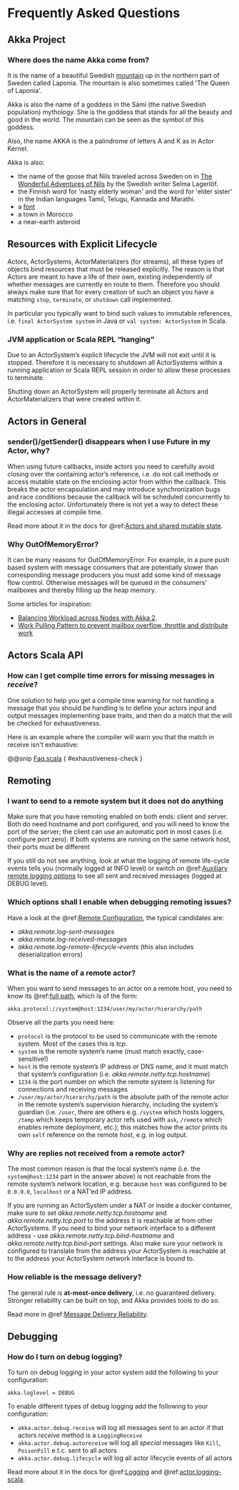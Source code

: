# Frequently Asked Questions

## Akka Project

### Where does the name Akka come from?

It is the name of a beautiful Swedish [mountain](https://lh4.googleusercontent.com/-z28mTALX90E/UCOsd249TdI/AAAAAAAAAB0/zGyNNZla-zY/w442-h331/akka-beautiful-panorama.jpg)
up in the northern part of Sweden called Laponia. The mountain is also sometimes
called 'The Queen of Laponia'.

Akka is also the name of a goddess in the Sámi (the native Swedish population)
mythology. She is the goddess that stands for all the beauty and good in the
world. The mountain can be seen as the symbol of this goddess.

Also, the name AKKA is the a palindrome of letters A and K as in Actor Kernel.

Akka is also:

 * the name of the goose that Nils traveled across Sweden on in [The Wonderful Adventures of Nils](http://en.wikipedia.org/wiki/The_Wonderful_Adventures_of_Nils) by the Swedish writer Selma Lagerlöf.
 * the Finnish word for 'nasty elderly woman' and the word for 'elder sister' in the Indian languages Tamil, Telugu, Kannada and Marathi.
 * a [font](http://www.dafont.com/akka.font)
 * a town in Morocco
 * a near-earth asteroid

## Resources with Explicit Lifecycle

Actors, ActorSystems, ActorMaterializers (for streams), all these types of objects bind
resources that must be released explicitly. The reason is that Actors are meant to have
a life of their own, existing independently of whether messages are currently en route
to them. Therefore you should always make sure that for every creation of such an object
you have a matching `stop`, `terminate`, or `shutdown` call implemented.

In particular you typically want to bind such values to immutable references, i.e.
`final ActorSystem system` in Java or `val system: ActorSystem` in Scala.

### JVM application or Scala REPL “hanging”

Due to an ActorSystem’s explicit lifecycle the JVM will not exit until it is stopped.
Therefore it is necessary to shutdown all ActorSystems within a running application or
Scala REPL session in order to allow these processes to terminate.

Shutting down an ActorSystem will properly terminate all Actors and ActorMaterializers
that were created within it.

## Actors in General

### sender()/getSender() disappears when I use Future in my Actor, why?

When using future callbacks, inside actors you need to carefully avoid closing over
the containing actor’s reference, i.e. do not call methods or access mutable state
on the enclosing actor from within the callback. This breaks the actor encapsulation
and may introduce synchronization bugs and race conditions because the callback will
be scheduled concurrently to the enclosing actor. Unfortunately there is not yet a way
to detect these illegal accesses at compile time.

Read more about it in the docs for @ref:[Actors and shared mutable state](../general/jmm.md#jmm-shared-state).

### Why OutOfMemoryError?

It can be many reasons for OutOfMemoryError. For example, in a pure push based system with
message consumers that are potentially slower than corresponding message producers you must
add some kind of message flow control. Otherwise messages will be queued in the consumers'
mailboxes and thereby filling up the heap memory.

Some articles for inspiration:

 * [Balancing Workload across Nodes with Akka 2](http://letitcrash.com/post/29044669086/balancing-workload-across-nodes-with-akka-2).
 * [Work Pulling Pattern to prevent mailbox overflow, throttle and distribute work](http://www.michaelpollmeier.com/akka-work-pulling-pattern)

## Actors Scala API

### How can I get compile time errors for missing messages in *receive*?

One solution to help you get a compile time warning for not handling a message
that you should be handling is to define your actors input and output messages
implementing base traits, and then do a match that the will be checked for
exhaustiveness.

Here is an example where the compiler will warn you that the match in
receive isn't exhaustive:

@@snip [Faq.scala]($code$/scala/docs/faq/Faq.scala) { #exhaustiveness-check }

## Remoting

### I want to send to a remote system but it does not do anything

Make sure that you have remoting enabled on both ends: client and server. Both
do need hostname and port configured, and you will need to know the port of the
server; the client can use an automatic port in most cases (i.e. configure port
zero). If both systems are running on the same network host, their ports must
be different

If you still do not see anything, look at what the logging of remote
life-cycle events tells you (normally logged at INFO level) or switch on 
@ref:[Auxiliary remote logging options](../logging.md#logging-remote)
to see all sent and received messages (logged at DEBUG level).

### Which options shall I enable when debugging remoting issues?

Have a look at the @ref:[Remote Configuration](../remoting.md#remote-configuration), the typical candidates are:

 * *akka.remote.log-sent-messages*
 * *akka.remote.log-received-messages*
 * *akka.remote.log-remote-lifecycle-events* (this also includes deserialization errors)

### What is the name of a remote actor?

When you want to send messages to an actor on a remote host, you need to know
its @ref:[full path](../general/addressing.md), which is of the form:

```
akka.protocol://system@host:1234/user/my/actor/hierarchy/path
```

Observe all the parts you need here:

 * `protocol` is the protocol to be used to communicate with the remote system.
 Most of the cases this is *tcp*.
 * `system` is the remote system’s name (must match exactly, case-sensitive!)
 * `host` is the remote system’s IP address or DNS name, and it must match that
system’s configuration (i.e. *akka.remote.netty.tcp.hostname*)
 * `1234` is the port number on which the remote system is listening for
connections and receiving messages
 * `/user/my/actor/hierarchy/path` is the absolute path of the remote actor in
the remote system’s supervision hierarchy, including the system’s guardian
(i.e. `/user`, there are others e.g. `/system` which hosts loggers, `/temp`
which keeps temporary actor refs used with `ask`, `/remote` which enables
remote deployment, etc.); this matches how the actor prints its own `self`
reference on the remote host, e.g. in log output.

### Why are replies not received from a remote actor?

The most common reason is that the local system’s name (i.e. the
`system@host:1234` part in the answer above) is not reachable from the remote
system’s network location, e.g. because `host` was configured to be `0.0.0.0`,
`localhost` or a NAT’ed IP address.

If you are running an ActorSystem under a NAT or inside a docker container, make sure to
set *akka.remote.netty.tcp.hostname* and *akka.remote.netty.tcp.port* to the address
it is reachable at from other ActorSystems. If you need to bind your network interface
to a different address - use *akka.remote.netty.tcp.bind-hostname* and
*akka.remote.netty.tcp.bind-port* settings. Also make sure your network is configured
to translate from the address your ActorSystem is reachable at to the address your
ActorSystem network interface is bound to.

### How reliable is the message delivery?

The general rule is **at-most-once delivery**, i.e. no guaranteed delivery.
Stronger reliability can be built on top, and Akka provides tools to do so.

Read more in @ref:[Message Delivery Reliability](../general/message-delivery-reliability.md).

## Debugging

### How do I turn on debug logging?

To turn on debug logging in your actor system add the following to your configuration:

```
akka.loglevel = DEBUG
```

To enable different types of debug logging add the following to your configuration:

 * `akka.actor.debug.receive` will log all messages sent to an actor if that actors *receive* method is a `LoggingReceive`
 * `akka.actor.debug.autoreceive` will log all *special* messages like `Kill`, `PoisonPill` e.t.c. sent to all actors
 * `akka.actor.debug.lifecycle` will log all actor lifecycle events of all actors

Read more about it in the docs for @ref:[Logging](../logging.md) and @ref:[actor.logging-scala](../testing.md#actor-logging).
